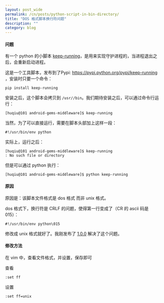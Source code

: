 ```yaml
---
layout: post_wide
permalink: /cn/posts/python-script-in-bin-directory/
title: "DOS 格式脚本换行符问题"
description: ""
category: blog
---
```


#### 问题

有一个 python 的小脚本 [keep-running](https://github.com/liaohuqiu/keep-running)，是用来实现守护进程的，当进程退出之后，会重新启动进程。

这是一个工具脚本，发布到了Pypi: https://pypi.python.org/pypi/keep-running ，安装时只要一个命令：

```
pip install keep-running
```

安装之后，这个脚本会拷贝到 `/usr//bin`。我们期待安装之后，可以通过命令行运行：

```
[huqiu@101 android-gems-middleware]$ keep-running
```

当然，为了可以直接运行，需要在脚本头部加上这样一段：

```
#!/usr/bin/env python
```

实际上，运行之后：

```
[huqiu@101 android-gems-middleware]$ keep-running
: No such file or directory
```

但是可以通过 python 执行：

```
[huqiu@101 android-gems-middleware]$ python keep-running
```

#### 原因

原因是：该脚本文件格式是 dos 格式 而非 unix 格式。

dos 格式下，换行符是 CRLF 的问题，使得第一行变成了（CR 的 ascii 码是 015）：

```
#!/usr/bin/env python\015
```

修改成 unix 格式就好了。我刚发布了 [1.0.0](https://github.com/liaohuqiu/keep-running/releases/tag/1.0.0) 解决了这个问题。

#### 修改方法

在 vim 中，查看文件格式，并设置，保存即可

查看

```
:set ff
```

设置

```
:set ff=unix
```

